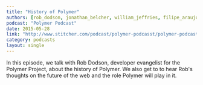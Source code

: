 ```yaml
---
title: "History of Polymer"
authors: [rob_dodson, jonathan_belcher, william_jeffries, filipe_araujo, dane_oconner]
podcast: "Polymer Podcast"
date: 2015-05-28
link: "http://www.stitcher.com/podcast/polymer-podcasst/polymer-podcast/e/history-of-polymer-38325109"
category: podcasts
layout: single
---
```


In this episode, we talk with Rob Dodson, developer evangelist for the Polymer Project, about the history of Polymer.
We also get to to hear Rob's thoughts on the future of the web and the role Polymer will play in it.

